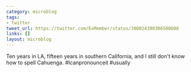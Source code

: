 ```yaml
---
category: microblog
tags:
- twitter
tweet_url: https://twitter.com/ExMember/status/300024398306500608
links: []
layout: microblog
---
```

Ten years in LA, fifteen years in southern California, and I still don't know how to spell Cahuenga. #Icanpronounceit #usually
